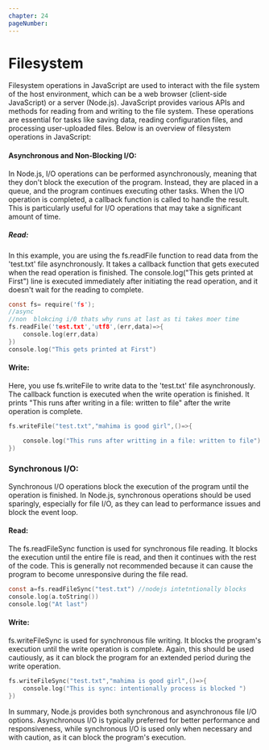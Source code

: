 ```yaml
---
chapter: 24
pageNumber: 
---
```

# Filesystem
Filesystem operations in JavaScript are used to interact with the file system of the host environment, which can be a web browser (client-side JavaScript) or a server (Node.js). JavaScript provides various APIs and methods for reading from and writing to the file system. These operations are essential for tasks like saving data, reading configuration files, and processing user-uploaded files. Below is an overview of filesystem operations in JavaScript:
#### Asynchronous and Non-Blocking I/O:

In Node.js, I/O operations can be performed asynchronously, meaning that they don't block the execution of the program. Instead, they are placed in a queue, and the program continues executing other tasks. When the I/O operation is completed, a callback function is called to handle the result. This is particularly useful for I/O operations that may take a significant amount of time.

##### Read:
In this example, you are using the fs.readFile function to read data from the 'test.txt' file asynchronously. It takes a callback function that gets executed when the read operation is finished. The console.log("This gets printed at First") line is executed immediately after initiating the read operation, and it doesn't wait for the reading to complete.

```c
const fs= require('fs');
//async
//non  blokcing i/0 thats why runs at last as ti takes moer time
fs.readFile('test.txt','utf8',(err,data)=>{
    console.log(err,data)
})
console.log("This gets printed at First")
```

#### Write:
Here, you use fs.writeFile to write data to the 'test.txt' file asynchronously. The callback function is executed when the write operation is finished. It prints "This runs after writing in a file: written to file" after the write operation is complete.

```c
fs.writeFile("test.txt","mahima is good girl",()=>{

    console.log("This runs after writting in a file: written to file")
})
```

### Synchronous I/O:

Synchronous I/O operations block the execution of the program until the operation is finished. In Node.js, synchronous operations should be used sparingly, especially for file I/O, as they can lead to performance issues and block the event loop.

#### Read:
The fs.readFileSync function is used for synchronous file reading. It blocks the execution until the entire file is read, and then it continues with the rest of the code. This is generally not recommended because it can cause the program to become unresponsive during the file read.

```c
const a=fs.readFileSync("test.txt") //nodejs intetntionally blocks
console.log(a.toString())
console.log("At last")
```

#### Write:
fs.writeFileSync is used for synchronous file writing. It blocks the program's execution until the write operation is complete. Again, this should be used cautiously, as it can block the program for an extended period during the write operation.



```c
fs.writeFileSync("test.txt","mahima is good girl",()=>{    
    console.log("This is sync: intentionally process is blocked ")
}) 

```
In summary, Node.js provides both synchronous and asynchronous file I/O options. Asynchronous I/O is typically preferred for better performance and responsiveness, while synchronous I/O is used only when necessary and with caution, as it can block the program's execution.